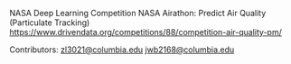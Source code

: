 NASA Deep Learning Competition
NASA Airathon: Predict Air Quality (Particulate Tracking)
https://www.drivendata.org/competitions/88/competition-air-quality-pm/

Contributors:
zl3021@columbia.edu
jwb2168@columbia.edu